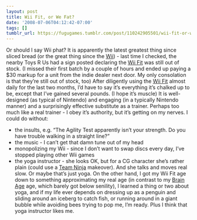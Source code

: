 ```yaml
---
layout: post
title: Wii Fit, or We Fat?
date: '2008-07-06T04:12:42-07:00'
tags: []
tumblr_url: https://fugugames.tumblr.com/post/110242905501/wii-fit-or-we-fat
---
```

Or should I say Wii phat? It is apparently the latest greatest thing since sliced bread (or the great thing since the [Wii](http://www.nintendo.com/wii)) - last time I checked, the nearby Toys R Us had a sign posted declaring the [Wii Fit](http://www.nintendo.com/wiifit/launch/?ref=) was still out of stock. (I missed their first batch by a couple of hours and ended up paying a $30 markup for a unit from the indie dealer next door. My only consolation is that they’re still out of stock, too) After diligently using the [Wii Fit](http://www.nintendo.com/wiifit/launch/?ref=) almost daily for the last two months, I’d have to say it’s everything it’s chalked up to be, except that I’ve gained several pounds. (I hope it’s muscle) It is well-designed (as typical of Nintendo) and engaging (in a typically Nintendo manner) and a surprisingly effective substitute as a trainer. Perhaps too much like a real trainer - I obey it’s authority, but it’s getting on my nerves. I could do without:

- the insults, e.g. “The Agility Test apparently isn’t your strength. Do you have trouble walking in a straight line?”
- the music - I can’t get that damn tune out of my head
- monopolizing my Wii - since I don’t want to swap discs every day, I’ve stopped playing other Wii games
- the yoga instructor - she looks OK, but for a CG character she’s rather plain (could use a [Team Ninja](http://www.tecmo.co.jp/teamninja/) makeover). And she talks and moves real slow. Or maybe that’s just yoga.
On the other hand, I got my Wii Fit age down to something approximating my real age (in contrast to my [Brain Age](http://www.brainage.com/launch/index.jsp) age, which barely got below senility), I learned a thing or two about yoga, and if my life ever depends on dressing up as a penguin and sliding around an iceberg to catch fish, or running around in a giant bubble while avoiding bees trying to pop me, I’m ready. Plus I think that yoga instructor likes me.
